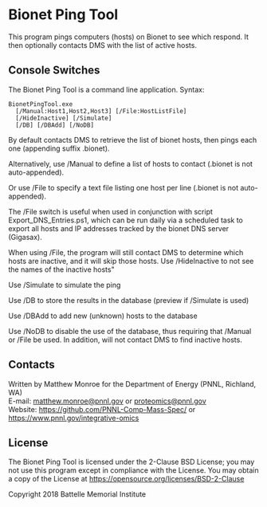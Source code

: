 # Bionet Ping Tool

This program pings computers (hosts) on Bionet to see which respond.
It then optionally contacts DMS with the list of active hosts.

## Console Switches

The Bionet Ping Tool is a command line application.  Syntax:

```
BionetPingTool.exe 
  [/Manual:Host1,Host2,Host3] [/File:HostListFile] 
  [/HideInactive] [/Simulate] 
  [/DB] [/DBAdd] [/NoDB]
```

By default contacts DMS to retrieve the list of bionet hosts, then pings each one (appending suffix .bionet).

Alternatively, use /Manual to define a list of hosts to contact (.bionet is not auto-appended).

Or use /File to specify a text file listing one host per line (.bionet is not auto-appended).

The /File switch is useful when used in conjunction with script Export_DNS_Entries.ps1,
which can be run daily via a scheduled task to export all hosts and IP addresses 
tracked by the bionet DNS server (Gigasax).

When using /File, the program will still contact DMS to determine which hosts are inactive,
and it will skip those hosts.  Use /HideInactive to not see the names of the inactive hosts"

Use /Simulate to simulate the ping

Use /DB to store the results in the database (preview if /Simulate is used)

Use /DBAdd to add new (unknown) hosts to the database

Use /NoDB to disable the use of the database, thus requiring that /Manual or /File be used.
In addition, will not contact DMS to find inactive hosts.

## Contacts

Written by Matthew Monroe for the Department of Energy (PNNL, Richland, WA) \
E-mail: matthew.monroe@pnnl.gov or proteomics@pnnl.gov\
Website: https://github.com/PNNL-Comp-Mass-Spec/ or https://www.pnnl.gov/integrative-omics

## License

The Bionet Ping Tool is licensed under the 2-Clause BSD License; 
you may not use this program except in compliance with the License.
You may obtain a copy of the License at https://opensource.org/licenses/BSD-2-Clause

Copyright 2018 Battelle Memorial Institute
